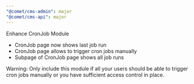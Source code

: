 ```yaml
---
"@comet/cms-admin": major
"@comet/cms-api": major
---
```


Enhance CronJob Module

-   CronJob page now shows last job run
-   CronJob page allows to trigger cron jobs manually
-   Subpage of CronJob page shows all job runs

Warning: Only include this module if all your users should be able to trigger cron jobs manually or you have sufficient access control in place.

